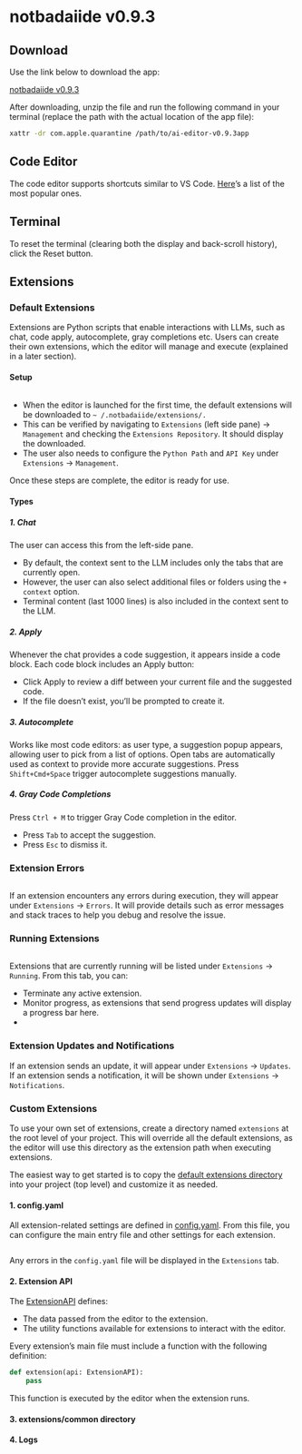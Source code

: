 # notbadaiide v0.9.3

## Download

Use the link below to download the app:

[notbadaiide v0.9.3](https://drive.google.com/file/d/15y4yP5h8VkHg-PVIqQN9Tr3zKMpTOaip/view?usp=sharing)

After downloading, unzip the file and run the following command in your terminal (replace the path with the actual
location of the app file):

```bash
xattr -dr com.apple.quarantine /path/to/ai-editor-v0.9.3app
```

## Code Editor

The code editor supports shortcuts similar to VS
Code. [Here](https://github.com/hnipun/aiide-docs/blob/main/code_editing_shortcuts.md)’s a list of the most popular
ones.

## Terminal

To reset the terminal (clearing both the display and back-scroll history), click the Reset button.

## Extensions

### Default Extensions

Extensions are Python scripts that enable interactions with LLMs, such as chat, code apply, autocomplete, gray
completions etc. Users can create their own extensions, which the editor will manage and execute (explained in a later
section).

#### Setup

<img src="https://github.com/hnipun/aiide-docs/blob/main/images/image.001.png" alt=""/>

- When the editor is launched for the first time, the default extensions will be downloaded to `~
  /.notbadaiide/extensions/.`
- This can be verified by navigating to `Extensions` (left side pane) → `Management` and checking the
  `Extensions Repository`. It should display the downloaded.
- The user also needs to configure the `Python Path` and `API Key` under `Extensions` → `Management`.

Once these steps are complete, the editor is ready for use.

#### Types

##### 1. Chat

The user can access this from the left-side pane.

- By default, the context sent to the LLM includes only the tabs that are currently open.
- However, the user can also select additional files or folders using the `+ context` option.
- Terminal content (last 1000 lines) is also included in the context sent to the LLM.

##### 2. Apply

Whenever the chat provides a code suggestion, it appears inside a code block.
Each code block includes an Apply button:

- Click Apply to review a diff between your current file and the suggested code.
- If the file doesn’t exist, you’ll be prompted to create it.

##### 3. Autocomplete

Works like most code editors: as user type, a suggestion popup appears, allowing user to pick from a list of
options. Open tabs are automatically used as context to provide more accurate suggestions. Press `Shift+Cmd+Space`
trigger autocomplete suggestions manually.

##### 4. Gray Code Completions

Press `Ctrl + M` to trigger Gray Code completion in the editor.

- Press `Tab` to accept the suggestion.
- Press `Esc` to dismiss it.

### Extension Errors

<img src="https://github.com/hnipun/aiide-docs/blob/main/images/image.002.png" alt=""/>

If an extension encounters any errors during execution, they will appear under `Extensions` → `Errors`. It will
provide details such as error messages and stack traces to help you debug and resolve the issue.

### Running Extensions

<img src="https://github.com/hnipun/aiide-docs/blob/main/images/image.003.png" alt=""/>

Extensions that are currently running will be listed under `Extensions` → `Running`.
From this tab, you can:

- Terminate any active extension.
- Monitor progress, as extensions that send progress updates will display a progress bar here.
-

### Extension Updates and Notifications

If an extension sends an update, it will appear under `Extensions` → `Updates`.
If an extension sends a notification, it will be shown under `Extensions` → `Notifications`.

### Custom Extensions

To use your own set of extensions, create a directory named `extensions` at the root level of your project.
This will override all the default extensions, as the editor will use this directory as the extension path when
executing extensions.

The easiest way to get started is to copy
the [default extensions directory](https://github.com/hnipun/extensions/tree/main) into your project (top level) and
customize it as needed.

#### 1. config.yaml

All extension-related settings are defined in [config.yaml](https://github.com/hnipun/extensions/blob/main/config.yaml).
From this file, you can configure the main entry file and other settings for each extension.

<img src="https://github.com/hnipun/aiide-docs/blob/main/images/image.004.png" alt=""/>

Any errors in the `config.yaml` file will be displayed in the `Extensions` tab.

#### 2. Extension API

The [ExtensionAPI](https://github.com/hnipun/extensions/blob/main/common/api.py)
defines:

- The data passed from the editor to the extension.
- The utility functions available for extensions to interact with the editor.

Every extension’s main file must include a function with the following definition:

```python
def extension(api: ExtensionAPI):
    pass
``` 

This function is executed by the editor when the extension runs.

#### 3. extensions/common directory

#### 4. Logs